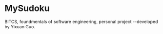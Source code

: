 # MySudoku
BITCS, foundmentals of software engineering, personal project 
--developed by Yixuan Guo.
